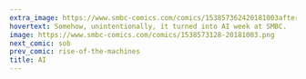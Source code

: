 ```yaml
---
extra_image: https://www.smbc-comics.com/comics/153857362420181003after.png
hovertext: Somehow, unintentionally, it turned into AI week at SMBC.
image: https://www.smbc-comics.com/comics/1538573128-20181003.png
next_comic: sob
prev_comic: rise-of-the-machines
title: AI
---
```


